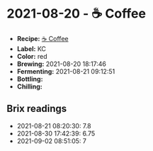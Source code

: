 # 2021-08-20 - ☕️ Coffee

* **Recipe:** [☕️ Coffee](../../recipes/coffee.md)
* **Label:** KC
* **Color:** red
* **Brewing:** 2021-08-20 18:17:46
* **Fermenting:** 2021-08-21 09:12:51
* **Bottling:**
* **Chilling:**

## Brix readings

* 2021-08-21 08:20:30: 7.8
* 2021-08-30 17:42:39: 6.75
* 2021-09-02 08:51:05: 7
